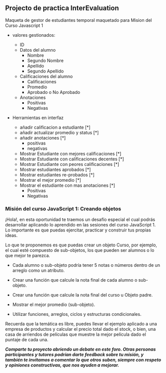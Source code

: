 ## Projecto de practica InterEvaluation

Maqueta de gestor de estudiantes temporal maquetado para Mision del Curso Javascript 1

- valores gestionados:

  - ID
  - Datos del alumno
    - Nombre
    - Segundo Nombre
    - Apellido
    - Segundo Apellido
  - Calificaciones del alumno
    - Calificaciones
    - Promedio
    - Aprobado o No Aprobado
  - Anotaciones
    - Positivas
    - Negativas

- Herramientas en interfaz
  - añadir calificacion a estudiante [*]
  - añadir actualizar promedio y status [*]
  - añadir anotaciones [*]
    - positivas
    - negativas
  - Mostrar Estudiante con mejores calificaciones [*]
  - Mostrar Estudiante con calificaciones decentes [*]
  - Mostrar Estudiante con peores calificaciones [*]
  - Mostrar estudiantes aprobados [*]
  - Mostrar estudiantes re-probados [*]
  - Mostrar el mejor promedio [*]
  - Mostrar el estudiante con mas anotaciones [*]
    - Positivas
    - Negativas

### Misión del curso JavaScript 1: Creando objetos

¡Hola!, en esta oportunidad te traemos un desafío especial el cual podrás desarrollar aplicando lo aprendido en las sesiones del curso JavaScript 1. Lo importante es que puedas ejercitar, practicar y construir tus propias ideas.

Lo que te proponemos es que puedas crear un objeto Curso, por ejemplo, el cual esté compuesto de sub-objetos, los que pueden ser alumnos o lo que mejor te parezca.

- Cada alumno o sub-objeto podría tener 5 notas o números dentro de un arreglo como un atributo.

- Crear una función que calcule la nota final de cada alumno o sub-objeto.

- Crear una función que calcule la nota final del curso u Objeto padre.

- Mostrar el mejor promedio (sub-objeto).

- Utilizar funciones, arreglos, ciclos y estructuras condicionales.

Recuerda que la temática es libre, puedes llevar el ejemplo aplicado a una empresa de productos y calcular el precio total dado el stock, o bien, una casa de arriendos de películas que muestre la mejor película dado el puntaje de cada una.

**_Comparte tu proyecto abriendo un debate en este foro. Otras personas participantes y tutores podrían darte feedback sobre tu misión, y también te invitamos a comentar lo que otros suben, siempre con respeto y opiniones constructivas, que nos ayuden a mejorar._**

